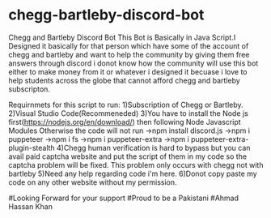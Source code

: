 # chegg-bartleby-discord-bot
Chegg and Bartleby Discord Bot 
This Bot is Basically in Java Script.I Designed it basically for that person which have some of the account of chegg and bartleby and want to help the community
by giving them free answers through discord i donot know how the community will use this bot either to make money from it or whatever i designed it becuase i love
to help students across the globe that cannot afford chegg and bartleby subscripton.

Requirnmets for this script to run:
1)Subscription of Chegg or Bartleby.
2)Visual Studio Code(Recommeneded)
3)You have to install the Node js first(https://nodejs.org/en/download/) then following Node Javascript Modules Otherwise the code will not run
->npm install discord.js
->npm i puppeteer
->npm i fs
->npm i puppeteer-extra
->npm i puppeteer-extra-plugin-stealth
4)Chegg human verification is hard to bypass but you can avail paid captcha website and put the script of them in my code so the captcha problem will be fixed.
This problem only occurs with chegg not with bartleby
5)Need any help regarding code i'm here.
6)Donot copy paste my code on any other website without my permission.

#Looking Forward for your support 
#Proud to be a Pakistani
#Ahmad Hassan Khan
